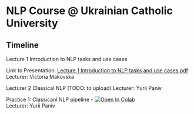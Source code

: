 # NLP Course @ Ukrainian Catholic University



## Timeline

Lecture 1 Introduction to NLP tasks and use cases

Link to Presentation: [Lecture 1 Introduction to NLP tasks and use cases.pdf](<Lectures/Lecture 1 Introduction to NLP tasks and use cases.pdf>)  
Lecturer: Victoria Makovska


Lecturer 2 Classical NLP (TODO: to upload)
Lecturer: Yurii Paniv

Practice 1: Classicanl NLP pipeline - 
[![Open In Colab](https://colab.research.google.com/assets/colab-badge.svg)](https://colab.research.google.com/github/robinhad/ucu-nlp-course/blob/main/Practices/Practice_01_Classical_NLP.ipynb)  
Lecturer: Yurii Paniv